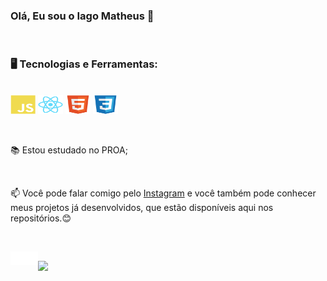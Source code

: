 ### Olá, Eu sou o Iago Matheus 👋
<br>

### 🖥️ Tecnologias e Ferramentas: 
<div style="display: inline_block"><br>
  <img align="center" alt="Rafa-Js" height="30" width="40" src="https://raw.githubusercontent.com/devicons/devicon/master/icons/javascript/javascript-plain.svg">
<!--   <img align="center" alt="Rafa-Ts" height="30" width="40" src="https://raw.githubusercontent.com/devicons/devicon/master/icons/typescript/typescript-plain.svg"> -->
  <img align="center" alt="Rafa-React" height="30" width="40" src="https://raw.githubusercontent.com/devicons/devicon/master/icons/react/react-original.svg">
  <img align="center" alt="Rafa-HTML" height="30" width="40" src="https://raw.githubusercontent.com/devicons/devicon/master/icons/html5/html5-original.svg">
  <img align="center" alt="Rafa-CSS" height="30" width="40" src="https://raw.githubusercontent.com/devicons/devicon/master/icons/css3/css3-original.svg">
<!--   <img align="center" alt="Rafa-Python" height="30" width="40" src="https://raw.githubusercontent.com/devicons/devicon/master/icons/python/python-original.svg"> -->
<!--   <img align="center" alt="Rafa-Csharp" height="30" width="40" src="https://raw.githubusercontent.com/devicons/devicon/master/icons/csharp/csharp-original.svg"> -->
</div>

</br>
</br>
<div display="inline-block">
 <p align="left">📚 Estou estudado no PROA;</p>
</div>
</br>

📫 Você pode falar comigo pelo [Instagram](https://www.instagram.com/iagomatheuxs) e você também pode conhecer meus projetos já desenvolvidos, que estão disponíveis aqui nos repositórios.😊

</br>

<a href="https://www.instagram.com/iagomatheuxs" target="_blank"><img align="left" alt="Instagram" width="22px" src="https://github.com/Aakarsh-B/trying-repos/blob/master/insta.svg" />
<a href="https://www.linkedin.com/in/iagomatheus/" target="_blank"><img align="left" alt="LinkedIn" width="22px" src="https://github.com/Aakarsh-B/trying-repos/blob/master/linkedin.svg" />

##
<div>
<a href="https://github.com/IagoMat">
<img loading="lazy" height="180em" src="https://github-readme-stats.vercel.app/api/top-langs/?username=IagoMat&layout=compact&langs_count=7&theme=dracula"/>
<!-- <img loading="lazy" height="180em" src="https://github-readme-stats.vercel.app/api?username=IagoMat&show_icons=true&theme=dracula&include_all_commits=true&count_private=true"/>-->
</div>

